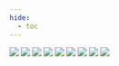 ```yaml
---
hide:
  - toc
---
```

![](Oferta_page_1.png)
![](Oferta_page_2.png)
![](Oferta_page_3.png)
![](Oferta_page_4.png)
![](Oferta_page_5.png)
![](Oferta_page_6.png)
![](Oferta_page_7.png)
![](Oferta_page_8.png)
![](Oferta_page_9.png)


<style> 
body { 
  background-image: url('https://github.com/asolear/assets/blob/master/imgs/fondo3.jpg?raw=true'); 
  background-repeat: no-repeat; 
  background-attachment: fixed; /* background-size: cover; */ 
  background-size: 100% 100%;
   } 
</style> 

        